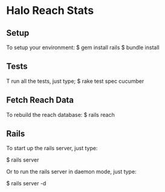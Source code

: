 Halo Reach Stats
================

Setup
--------

To setup your environment:
$ gem install rails
$ bundle install

Tests
--------

T run all the tests, just type;
$ rake test spec cucumber

Fetch Reach Data
--------------------------

To rebuild the reach database:
$ rails reach

Rails
-------

To start up the rails server, just type:

$ rails server

Or to run the rails server in daemon mode, just type:

$ rails server -d

